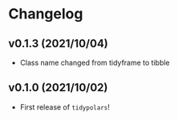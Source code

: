 # Changelog

## v0.1.3 (2021/10/04)

- Class name changed from tidyframe to tibble

## v0.1.0 (2021/10/02)

- First release of `tidypolars`!